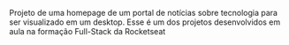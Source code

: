 Projeto de uma homepage de um portal de notícias sobre tecnologia para ser visualizado em um desktop. Esse é um dos projetos desenvolvidos em aula na formação Full-Stack da Rocketseat
